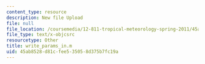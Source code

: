 ```yaml
---
content_type: resource
description: New file Upload
file: null
file_location: /coursemedia/12-811-tropical-meteorology-spring-2011/45ab8528d81cfee535058d375b7fc19a_write_params_in.m
file_type: text/x-objcsrc
resourcetype: Other
title: write_params_in.m
uid: 45ab8528-d81c-fee5-3505-8d375b7fc19a
---
```

